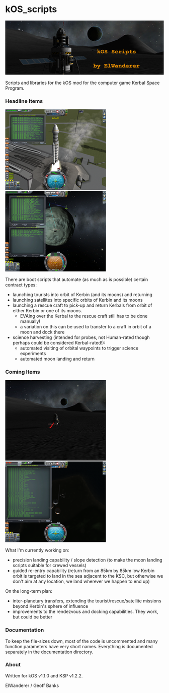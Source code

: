 # kOS_scripts

![kOS Scripts by ElWanderer](images/banner.png)

Scripts and libraries for the kOS mod for the computer game Kerbal Space Program.

### Headline Items

[![Liftoff](images/thumbs/thumbnail1.png "Liftoff!")](images/screenshot1.png)
[![Docking in progress](images/thumbs/thumbnail0.png "Docking in progress")](images/screenshot0.png)

There are boot scripts that automate (as much as is possible) certain contract types:
 - launching tourists into orbit of Kerbin (and its moons) and returning
 - launching satellites into specific orbits of Kerbin and its moons
 - launching a rescue craft to pick-up and return Kerbals from orbit of either Kerbin or one of its moons.
   * EVAing over the Kerbal to the rescue craft still has to be done manually!
   * a variation on this can be used to transfer to a craft in orbit of a moon and dock there
 - science harvesting (intended for probes, not Human-rated though perhaps could be considered Kerbal-rated!):
   * automated visiting of orbital waypoints to trigger science experiments
   * automated moon landing and return

### Coming Items

[![Precision landing](images/thumbs/thumbnail4.png "Precision landing")](images/screenshot4.png)
[![Targeted re-entry](images/thumbs/thumbnail16.png "Targeted re-entry")](images/screenshot16.png)

What I'm currently working on:
 - precision landing capability / slope detection (to make the moon landing scripts suitable for crewed vessels)
 - guided re-entry capability (return from an 85km by 85km low Kerbin orbit is targeted to land in the sea adjacent to the KSC, but otherwise we don't aim at any location, we land wherever we happen to end up)
 
On the long-term plan:
 - inter-planetary transfers, extending the tourist/rescue/satellite missions beyond Kerbin's sphere of influence
 - improvements to the rendezvous and docking capabilities. They work, but could be better

### Documentation

To keep the file-sizes down, most of the code is uncommented and many function parameters have very short names. Everything is documented separately in the documentation directory.

### About

Written for kOS v1.1.0 and KSP v1.2.2.

ElWanderer / Geoff Banks
